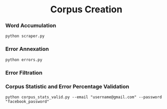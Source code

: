 <h1 align="center">Corpus Creation</h1>
 
### Word Accumulation
```
python scraper.py
```
 
### Error Annexation
```
python errors.py
```
 
### Error Filtration
 
 
 
### Corpus Statistic and Error Percentage Validation
```
python corpus_stats_valid.py --email "username@gmail.com" --password "facebook_password"
```
